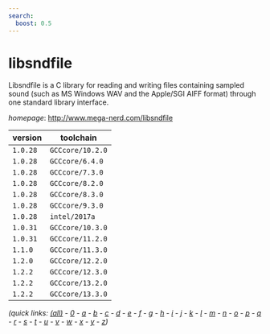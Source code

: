 ```yaml
---
search:
  boost: 0.5
---
```

# libsndfile

Libsndfile is a C library for reading and writing files containing sampled sound  (such as MS Windows WAV and the Apple/SGI AIFF format) through one standard library interface.

*homepage*: <http://www.mega-nerd.com/libsndfile>

version | toolchain
--------|----------
``1.0.28`` | ``GCCcore/10.2.0``
``1.0.28`` | ``GCCcore/6.4.0``
``1.0.28`` | ``GCCcore/7.3.0``
``1.0.28`` | ``GCCcore/8.2.0``
``1.0.28`` | ``GCCcore/8.3.0``
``1.0.28`` | ``GCCcore/9.3.0``
``1.0.28`` | ``intel/2017a``
``1.0.31`` | ``GCCcore/10.3.0``
``1.0.31`` | ``GCCcore/11.2.0``
``1.1.0`` | ``GCCcore/11.3.0``
``1.2.0`` | ``GCCcore/12.2.0``
``1.2.2`` | ``GCCcore/12.3.0``
``1.2.2`` | ``GCCcore/13.2.0``
``1.2.2`` | ``GCCcore/13.3.0``


*(quick links: [(all)](../index.md) - [0](../0/index.md) - [a](../a/index.md) - [b](../b/index.md) - [c](../c/index.md) - [d](../d/index.md) - [e](../e/index.md) - [f](../f/index.md) - [g](../g/index.md) - [h](../h/index.md) - [i](../i/index.md) - [j](../j/index.md) - [k](../k/index.md) - [l](../l/index.md) - [m](../m/index.md) - [n](../n/index.md) - [o](../o/index.md) - [p](../p/index.md) - [q](../q/index.md) - [r](../r/index.md) - [s](../s/index.md) - [t](../t/index.md) - [u](../u/index.md) - [v](../v/index.md) - [w](../w/index.md) - [x](../x/index.md) - [y](../y/index.md) - [z](../z/index.md))*

